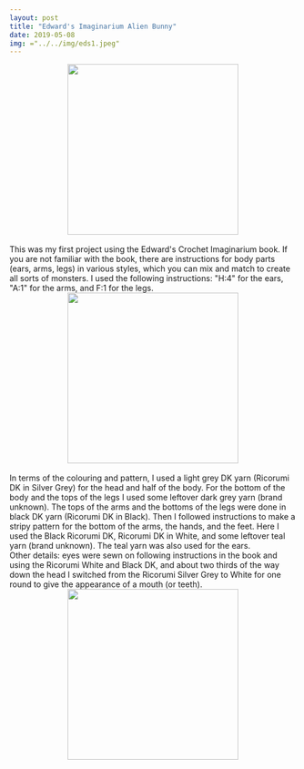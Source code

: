 ```yaml
---
layout: post
title: "Edward's Imaginarium Alien Bunny"
date: 2019-05-08
img: ="../../img/eds1.jpeg"
---
```

<div style="text-align: center"><img src="../../../img/eds1.jpeg" width="300"></div>
<br>
This was my first project using the <a href:"https://www.edwardscrochet.com/Article_Pages_imaginarium.aspx">Edward's Crochet Imaginarium</a> book. If you are not familiar with the book, there are instructions for body parts (ears, arms, legs) in various styles, which you can mix and match to create all sorts of monsters. I used the following instructions: "H:4" for the ears, "A:1" for the arms, and F:1 for the legs.
<div style="text-align: center"><img src="../../../img/eds3.jpeg" width="300"></div>
<br>
In terms of the colouring and pattern, I used a light grey DK yarn (Ricorumi DK in Silver Grey) for the head and half of the body. For the bottom of the body and the tops of the legs I used some leftover dark grey yarn (brand unknown). The tops of the arms and the bottoms of the legs were done in black DK yarn (Ricorumi DK in Black). Then I followed instructions to make a stripy pattern for the bottom of the arms, the hands, and the feet. Here I used the Black Ricorumi DK, Ricorumi DK in White, and some leftover teal yarn (brand unknown). The teal yarn was also used for the ears.
<br>
Other details: eyes were sewn on following instructions in the book and using the Ricorumi White and Black DK, and about two thirds of the way down the head I switched from the Ricorumi Silver Grey to White for one round to give the appearance of a mouth (or teeth).
<div style="text-align: center"><img src="../../../img/eds2.jpeg" width="300"></div>
